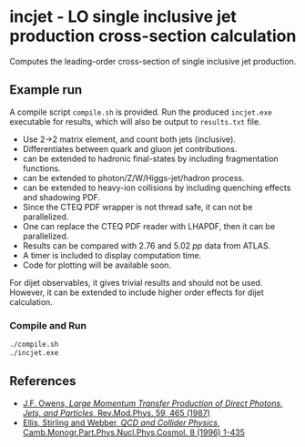 # incjet - LO single inclusive jet production cross-section calculation

Computes the leading-order cross-section of single inclusive jet production.

## Example run

A compile script `compile.sh` is provided.
Run the produced `incjet.exe` executable for results, which will also be output to `results.txt` file.

* Use 2->2 matrix element, and count both jets (inclusive).
* Differentiates between quark and gluon jet contributions.
* can be extended to hadronic final-states by including fragmentation functions.
* can be extended to photon/Z/W/Higgs-jet/hadron process.
* can be extended to heavy-ion collisions by including quenching effects and shadowing PDF.
* Since the CTEQ PDF wrapper is not thread safe, it can not be parallelized.
* One can replace the CTEQ PDF reader with LHAPDF, then it can be parallelized.
* Results can be compared with 2.76 and 5.02 *pp* data from ATLAS.
* A timer is included to display computation time.
* Code for plotting will be available soon.

For dijet observables, it gives trivial results and should not be used.
However, it can be extended to include higher order effects for dijet calculation.

### Compile and Run

```bash
./compile.sh
./incjet.exe
```

## References

* [J.F. Owens, *Large Momentum Transfer Production of Direct Photons, Jets, and Particles*, Rev.Mod.Phys. 59, 465 (1987)](https://doi.org/10.1103/RevModPhys.59.465)
* [Ellis, Stirling and Webber, *QCD and Collider Physics*, Camb.Monogr.Part.Phys.Nucl.Phys.Cosmol. 8 (1996) 1-435](https://doi.org/10.1017/CBO9780511628788)
